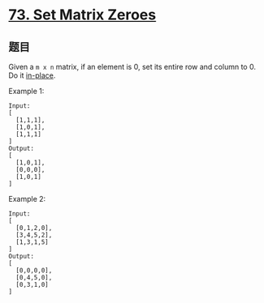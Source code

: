 # [73. Set Matrix Zeroes](https://leetcode.com/problems/set-matrix-zeroes/)

## 题目

Given a `m x n` matrix, if an element is 0, set its entire row and column to 0. Do it [in-place](https://en.wikipedia.org/wiki/In-place_algorithm).

Example 1:

```text
Input:
[
  [1,1,1],
  [1,0,1],
  [1,1,1]
]
Output:
[
  [1,0,1],
  [0,0,0],
  [1,0,1]
]
```

Example 2:

```text
Input:
[
  [0,1,2,0],
  [3,4,5,2],
  [1,3,1,5]
]
Output:
[
  [0,0,0,0],
  [0,4,5,0],
  [0,3,1,0]
]
```
